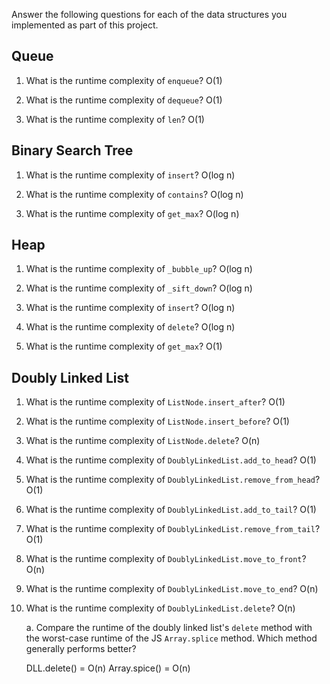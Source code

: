 Answer the following questions for each of the data structures you implemented as part of this project.

## Queue

1. What is the runtime complexity of `enqueue`?
   O(1)

2. What is the runtime complexity of `dequeue`?
   O(1)

3. What is the runtime complexity of `len`?
   O(1)

## Binary Search Tree

1. What is the runtime complexity of `insert`?
   O(log n)

2. What is the runtime complexity of `contains`?
   O(log n)

3. What is the runtime complexity of `get_max`?
   O(log n)

## Heap

1. What is the runtime complexity of `_bubble_up`?
   O(log n)

2. What is the runtime complexity of `_sift_down`?
   O(log n)

3. What is the runtime complexity of `insert`?
   O(log n)

4. What is the runtime complexity of `delete`?
   O(log n)

5. What is the runtime complexity of `get_max`?
   O(1)

## Doubly Linked List

1.  What is the runtime complexity of `ListNode.insert_after`?
    O(1)

2.  What is the runtime complexity of `ListNode.insert_before`?
    O(1)

3.  What is the runtime complexity of `ListNode.delete`?
    O(n)

4.  What is the runtime complexity of `DoublyLinkedList.add_to_head`?
    O(1)

5.  What is the runtime complexity of `DoublyLinkedList.remove_from_head`?
    O(1)

6.  What is the runtime complexity of `DoublyLinkedList.add_to_tail`?
    O(1)

7.  What is the runtime complexity of `DoublyLinkedList.remove_from_tail`?
    O(1)

8.  What is the runtime complexity of `DoublyLinkedList.move_to_front`?
    O(n)

9.  What is the runtime complexity of `DoublyLinkedList.move_to_end`?
    O(n)

10. What is the runtime complexity of `DoublyLinkedList.delete`?
    O(n)

    a. Compare the runtime of the doubly linked list's `delete` method with the worst-case runtime of the JS `Array.splice` method. Which method generally performs better?

    DLL.delete() = O(n)
    Array.spice() = O(n)
